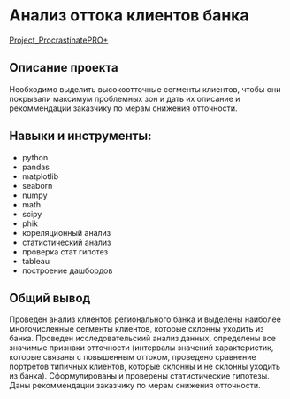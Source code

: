 # Анализ оттока клиентов банка

[Project_ProcrastinatePRO+](https://github.com/SofiaLipskaia/Portfolio/blob/main/%D0%90%D0%BD%D0%B0%D0%BB%D0%B8%D0%B7%20%D1%83%D0%B1%D1%8B%D1%82%D0%BA%D0%BE%D0%B2%20%D0%BF%D1%80%D0%B8%D0%BB%D0%BE%D0%B6%D0%B5%D0%BD%D0%B8%D1%8F%20ProcrastinatePRO%2B/Project_ProcrastinatePRO%2B.ipynb)

## Описание проекта
Необходимо выделить высокоотточные сегменты клиентов, чтобы они покрывали максимум проблемных зон и дать их описание и рекоммендации заказчику по мерам снижения отточности.

## Навыки и инструменты:
* python
* pandas
* matplotlib
* seaborn
* numpy
* math
* scipy
* phik
* кореляционный анализ
* статистический анализ
* проверка стат гипотез
* tableau
* построение дашбордов

## Общий вывод
Проведен анализ клиентов регионального банка и выделены наиболее многочисленные сегменты клиентов, которые склонны уходить из банка. Проведен исследовательский анализ данных, определены все значимые признаки отточности (интервалы значений характеристик, которые связаны с повышенным оттоком, проведено сравнение портретов типичных клиентов, которые склонны и не склонны уходить из банка). Сформулированы и проверены статистические гипотезы. Даны рекоммендации заказчику по мерам снижения отточности.
